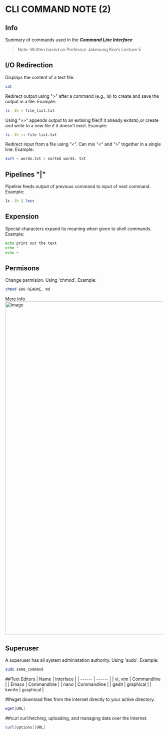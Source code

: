 # CLI COMMAND NOTE (2)
## Info
Summary of commands used in the _**Command Line Interface**_ 
> Note: Written based on Professor Jakeoung Koo’s Lecture 5

## I/O Redirection
Displays the content of a text file:
```sh
cat
```
Redirect output using ">" after a command (e.g., ls) to create and save the output in a file. 
Example: 
```sh
ls -1h > file_list.txt
```
Using “>>” appends output to an extising file(if it already exitsts),or create and write to a new file if it doesn’t exist.
Example: 
```sh
ls -1h ›› file list.txt
```
Redirect input from a file using “<”.
Can mix “<“ and “>” together in a single line.
Example:
```sh
sort < words.txt > sorted words. txt
```

## Pipelines "|"
Pipeline feeds output of previous command to input of next command.
Example: 
```sh
1s -1h | less
```

## Expension
Special characters expand its meaning when given to shell commands.
Example: 
```sh
echo print out the text
echo *
echo ~
```

## Permisons
Change permision. Using 'chmod'.
Example:
```sh
chmod 600 README. md
```
More Info 
<img width="1064" alt="image" src="https://github.com/user-attachments/assets/4264dcae-d225-46de-98b7-273393acc566">

## Superuser
A superuser has all system administation authority. Using 'sudo'.
Example:
```sh
sudo some_command
```

##Text Editors
| Name | Interface |
| ------ | ------ |
| vi, vim | Commandline |
| Emacs | Commandline |
| nano | Commandline |
| gedit | graphical |
| kwrite | graphical |

##wget
download files from the internet directly to your active directory.
```sh
wget[URL]
```

##curl
curl:fetching, uploading, and managing data over the Internet.
```sh
curl[options][URL]
```
